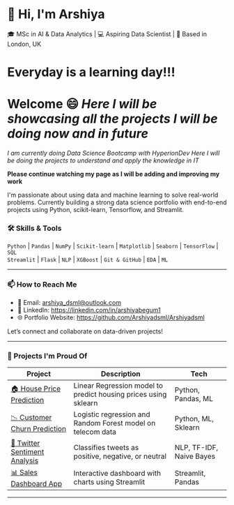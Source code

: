 # 👋 Hi, I'm Arshiya

🎓 MSc in AI & Data Analytics | 💻 Aspiring Data Scientist | 📍 Based in London, UK

# Everyday is a learning day!!!
# Welcome :smile: _Here I will be showcasing all the projects I will be doing now and in future_

_I am currently doing Data Science Bootcamp with HyperionDev_
_Here I will be doing the projects to understand and apply the knowledge in IT_

**Please continue watching my page as I will be adding and improving my work**

I'm passionate about using data and machine learning to solve real-world problems. Currently building a strong data science portfolio with end-to-end projects using Python, scikit-learn, Tensorflow, and Streamlit.

### 🛠️ Skills & Tools

`Python` | `Pandas` | `NumPy` | `Scikit-learn` | `Matplotlib` | `Seaborn` | `TensorFlow` | `SQL`  
`Streamlit` | `Flask` | `NLP` | `XGBoost` | `Git & GitHub` | `EDA` | `ML`

---

### 📫 How to Reach Me

- 📧 Email: arshiya_dsml@outlook.com
- 💼 LinkedIn: https://linkedin.com/in/arshiyabegum1
- 🌐 Portfolio Website: https://github.com/Arshiyadsml/Arshiyadsml

Let’s connect and collaborate on data-driven projects!
<!--
**Arshiyadsml/Arshiyadsml** is a ✨ _special_ ✨ repository because its `README.md` (this file) appears on your GitHub profile.

Here are some ideas to get you started:

- 🔭 I’m currently working on ...
- 🌱 I’m currently learning ...
- 👯 I’m looking to collaborate on ...
- 🤔 I’m looking for help with ...
- 💬 Ask me about ...
- 📫 How to reach me: ...
- 😄 Pronouns: ...
- ⚡ Fun fact: ...
-->

---

### 🚀 Projects I'm Proud Of

| Project | Description | Tech |
|--------|-------------|------|
| [🏠 House Price Prediction](https://github.com/yourusername/house-price-prediction) | Linear Regression model to predict housing prices using sklearn | Python, Pandas, ML |
| [📉 Customer Churn Prediction](https://github.com/yourusername/customer-churn-prediction) | Logistic regression and Random Forest model on telecom data | Python, ML, Sklearn |
| [💬 Twitter Sentiment Analysis](https://github.com/yourusername/nlp-twitter-sentiment) | Classifies tweets as positive, negative, or neutral | NLP, TF-IDF, Naive Bayes |
| [📊 Sales Dashboard App](https://github.com/yourusername/streamlit-dashboard-app) | Interactive dashboard with charts using Streamlit | Streamlit, Pandas |

---
